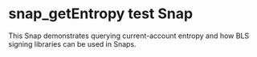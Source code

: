 # snap_getEntropy test Snap

This Snap demonstrates querying current-account entropy and how BLS signing libraries can be used in Snaps.
